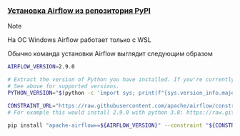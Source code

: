 ### [Установка Airflow из репозитория PyPI](https://airflow.apache.org/docs/apache-airflow/stable/installation/installing-from-pypi.html#installation-from-pypi)

>[!NOTE]
> На ОС Windows Airflow работает только с WSL 

Обычно команда установки Airflow выглядит следующим образом

```bash
AIRFLOW_VERSION=2.9.0

# Extract the version of Python you have installed. If you're currently using a Python version that is not supported by Airflow, you may want to set this manually.
# See above for supported versions.
PYTHON_VERSION="$(python -c 'import sys; print(f"{sys.version_info.major}.{sys.version_info.minor}")')"

CONSTRAINT_URL="https://raw.githubusercontent.com/apache/airflow/constraints-${AIRFLOW_VERSION}/constraints-${PYTHON_VERSION}.txt"
# For example this would install 2.9.0 with python 3.8: https://raw.githubusercontent.com/apache/airflow/constraints-2.9.0/constraints-3.8.txt

pip install "apache-airflow==${AIRFLOW_VERSION}" --constraint "${CONSTRAINT_URL}"
```

